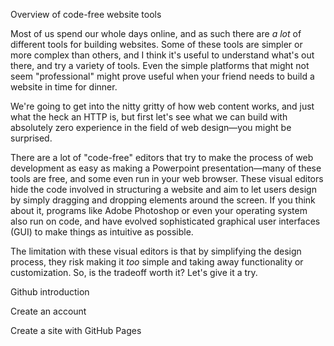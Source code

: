 Overview of code-free website tools

Most of us spend our whole days online, and as such there are _a lot_ of different tools for building websites. Some of these tools are simpler or more complex than others, and I think it's useful to understand what's out there, and try a variety of tools. Even the simple platforms that might not seem "professional" might prove useful when your friend needs to build a website in time for dinner. 

We're going to get into the nitty gritty of how web content works, and just what the heck an HTTP is, but first let's see what we can build with absolutely zero experience in the field of web design—you might be surprised. 

There are a lot of "code-free" editors that try to make the process of web development as easy as making a Powerpoint presentation—many of these tools are free, and some even run in your web browser. These visual editors hide the code involved in structuring a website and aim to let users design by simply dragging and dropping elements around the screen. If you think about it, programs like Adobe Photoshop or even your operating system also run on code, and have evolved sophisticated graphical user interfaces \(GUI\) to make things as intuitive as possible. 

The limitation with these visual editors is that by simplifying the design process, they risk making it _too_ simple and taking away  functionality or customization. So, is the tradeoff worth it? Let's give it a try. 

Github introduction

Create an account

Create a site with GitHub Pages

